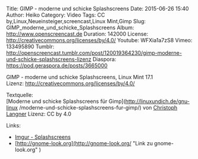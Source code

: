 Title: GIMP - moderne und schicke Splashscreens
Date: 2015-06-26 15:40
Author: Heiko
Category: Video
Tags: CC by,Linux,Neueinsteiger,screencast,Linux Mint,Gimp
Slug: GIMP_moderne_und_schicke_Splashscreens
Album: http://www.openscreencast.de
Duration: 142000
License: http://creativecommons.org/licenses/by/4.0/
Youtube: WFXia1a7zS8
Vimeo: 133495890
Tumblr: http://openscreencast.tumblr.com/post/120019364230/gimp-moderne-und-schicke-splashscreens-lizenz
Diaspora: https://pod.geraspora.de/posts/3665000

GIMP - moderne und schicke Splashscreens, Linux Mint 17.1  
Lizenz: <http://creativecommons.org/licenses/by/4.0/>  
  
Textquelle:  
[Moderne und schicke Splashscreens für Gimp](http://linuxundich.de/gnu-linux
/moderne-und-schicke-splashscreens-fur-gimp/) von [Christoph
Langner](http://linuxundich.de/) Lizenz: CC by 4.0

Links:

  * [Imgur - Splashscreens](http://imgur.com/a/7xcpb "Link zu imgur.com" )
  * [http://gnome-look.org](http://gnome-look.org/ "Link zu gnome-look.org" )

